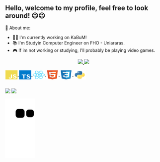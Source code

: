 ## Hello, welcome to my profile, feel free to look around! 😉😉

🔎 About me:
  - 🐱‍👤 I'm currently working on KaBuM!
  - 📚 I'm Studyin Computer Engineer on FHO - Uniararas.
  - 🎮 If im not working or studying, I'll probably be playing video games.

<div align="center">
  <a href="https://github.com/christianmeneghetti">
  <img height="180em" src="https://github-readme-stats.vercel.app/api?username=christianmeneghetti&show_icons=true&theme=tokyonight&include_all_commits=true&count_private=true"/>
  <img height="180em" src="https://github-readme-stats.vercel.app/api/top-langs/?username=christianmeneghetti&layout=compact&langs_count=7&theme=tokyonight"/>
</div>
  
<div style="display: inline_block"><br>
  <img align="center" alt="Christian-Js" height="30" width="40" src="https://raw.githubusercontent.com/devicons/devicon/master/icons/javascript/javascript-plain.svg">
  <img align="center" alt="Christian-Ts" height="30" width="40" src="https://raw.githubusercontent.com/devicons/devicon/master/icons/typescript/typescript-plain.svg">
  <img align="center" alt="Christian-React" height="30" width="40" src="https://raw.githubusercontent.com/devicons/devicon/master/icons/react/react-original.svg">
  <img align="center" alt="Christian-HTML" height="30" width="40" src="https://raw.githubusercontent.com/devicons/devicon/master/icons/html5/html5-original.svg">
  <img align="center" alt="Christian-CSS" height="30" width="40" src="https://raw.githubusercontent.com/devicons/devicon/master/icons/css3/css3-original.svg">
  <img align="center" alt="Christian-Python" height="30" width="40" src="https://raw.githubusercontent.com/devicons/devicon/master/icons/python/python-original.svg">
</div>
  
  ##
 
<div> 
  <a href = "mailto:chris333meneghetti@gmail.com"><img src="https://img.shields.io/badge/-Gmail-%23333?style=for-the-badge&logo=gmail&logoColor=white" target="_blank"></a>
  <a href="https://www.linkedin.com/in/christian-meneghetti-3844121b0" target="_blank"><img src="https://img.shields.io/badge/-LinkedIn-%230077B5?style=for-the-badge&logo=linkedin&logoColor=white" target="_blank"></a> 
 
  ![Snake animation](https://github.com/christianmeneghetti/christianmeneghetti/blob/output/github-contribution-grid-snake.svg)
 
</div>
